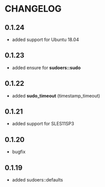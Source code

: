 # CHANGELOG

## 0.1.24

* added support for Ubuntu 18.04

## 0.1.23

* added ensure for **sudoers::sudo**

## 0.1.22

* added **sudo_timeout** (timestamp_timeout)

## 0.1.21

* added support for SLES11SP3

## 0.1.20

* bugfix

## 0.1.19

* added sudoers::defaults
